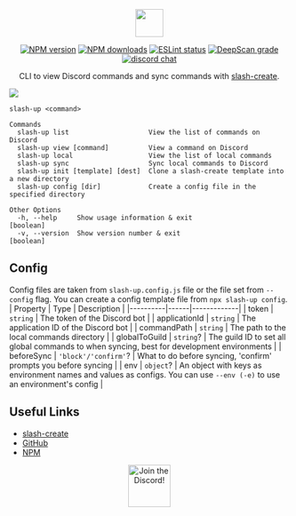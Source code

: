 <div align="center">

<img src="https://get.snaz.in/5uCf4Qg.svg" height="50">

[![NPM version](https://img.shields.io/npm/v/slash-up?maxAge=3600)](https://www.npmjs.com/package/slash-up) [![NPM downloads](https://img.shields.io/npm/dt/slash-up?maxAge=3600)](https://www.npmjs.com/package/slash-up) [![ESLint status](https://github.com/Snazzah/slash-up/workflows/ESLint/badge.svg)](https://github.com/Snazzah/slash-up/actions?query=workflow%3A%22ESLint%22) [![DeepScan grade](https://deepscan.io/api/teams/11596/projects/19549/branches/510637/badge/grade.svg)](https://deepscan.io/dashboard#view=project&tid=11596&pid=19549&bid=510637) [![discord chat](https://img.shields.io/discord/311027228177727508?logo=discord&logoColor=white)](https://snaz.in/discord)

CLI to view Discord commands and sync commands with [slash-create](https://github.com/Snazzah/slash-create).


</div>

![](https://get.snaz.in/8BY7i6M.png)

```
slash-up <command>

Commands
  slash-up list                    View the list of commands on Discord
  slash-up view [command]          View a command on Discord
  slash-up local                   View the list of local commands
  slash-up sync                    Sync local commands to Discord
  slash-up init [template] [dest]  Clone a slash-create template into a new directory
  slash-up config [dir]            Create a config file in the specified directory

Other Options
  -h, --help     Show usage information & exit                                             [boolean]
  -v, --version  Show version number & exit                                                [boolean]
```

## Config
Config files are taken from `slash-up.config.js` file or the file set from `--config` flag. You can create a config template file from `npx slash-up config`.
| Property | Type | Description |
|----------|------|-------------|
| token | `string` | The token of the Discord bot |
| applicationId | `string` | The application ID of the Discord bot |
| commandPath | `string` | The path to the local commands directory |
| globalToGuild | `string`? | The guild ID to set all global commands to when syncing, best for development environments |
| beforeSync | `'block'/'confirm'`? | What to do before syncing, 'confirm' prompts you before syncing |
| env | `object`? | An object with keys as environment names and values as configs. You can use `--env (-e)` to use an environment's config |


## Useful Links
- [slash-create](https://github.com/Snazzah/slash-create)
- [GitHub](https://github.com/Snazzah/slash-up)
- [NPM](https://www.npmjs.com/package/slash-up)

<div align="center">
    <a target="_blank" href="https://snaz.in/discord" title="Join the Discord!">
        <img  src="https://discordapp.com/api/guilds/311027228177727508/widget.png?style=banner2" height="76px" draggable="false" alt="Join the Discord!">
    </a>
</div>
